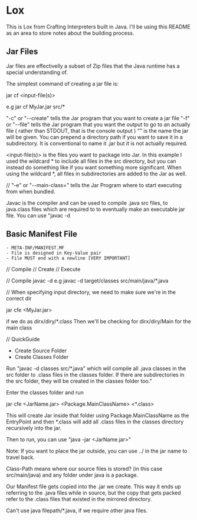 # Lox

This is Lox from Crafting Interpreters built in Java. I'll be using this README as an area to
store notes about the building process.

## Jar Files

Jar files are effectivelly a subset of Zip files that the Java runtime has a special
understanding of. 

The simplest command of creating a jar file is:

jar cf <jar-file> <input-file(s)> 

e.g jar cf MyJar.jar src/* 

"-c" or "--create" tells the Jar program that you want to create a jar file
"-f" or "--file" tells the Jar program that you want the output to go to an actually file (
    rather than STDOUT, that is the console output
)
"<jar-file>" is the name the jar will be given.  You can prepend a directory path if you want to save it
in a subdirectory. It is conventional to name it <name>.jar but it is not actually required.

<input-file(s)> is the files you want to package into Jar. In this example I used the wildcard * to include all files in
the src directory, but you can instead do something like <input-file-1> <input-file-2> <input-file-3> if you want something
more significant. When using the wildcard *, all files in subdirectories are added to the Jar as well.

// "-e" or "--main-class=<CLASSNAME>" tells the Jar Program where to start executing from when bundled.

Javac is the compiler and can be used to compile .java src files, to java.class files which are required to
to eventually make an executable jar file. You can use "javac -d 

## Basic Manifest File

    - META-INF/MANIFEST.MF
    - File is designed in Key-Value pair
    - File MUST end with a newline [VERY IMPORTANT]

// Compile
// Create
// Execute

// Compile
javac -d <output-directory> <input-directory>
e.g
javac -d target/classes src/main/java/*.java

// When specifying input directory, we need to make sure we're in the correct dir

jar cfe <MyJar.jar> <MainClass> <ClassInputFiles>

if we do <ClassInputFiles> as dirx/diry/*.class
Then we'll be checking for dirx/diry/Main for the main class

// QuickGuide

- Create Source Folder
- Create Classes Folder

Run "javac -d classes src/*.java" which will compile 
all .java classes in the src folder to .class files in the classes folder. If there are subdirectories in the src folder, they
will be created in the classes folder too."

Enter the classes folder and run

jar cfe <JarName.jar> <Package.MainClassName> <*.class>

This will create Jar inside that folder using Package.MainClassName as the EntryPoint and then *.class will add all .class
files in the classes directory recursively into the jar.

Then to run, you can use "java -jar <JarName.jar>"

Note: If you want to place the jar outside, you can use ../ in the jar name to travel back.

Class-Path means where our source files is stored? (in this case src/main/java) and any folder under java
is a package.

Our Manifest file gets copied into the .jar we create. This way it ends up referring to the .java files while in source,
but the copy that gets packed refer to the .class files that existed in the mirrored directory.

Can't use java filepath/*.java, if we require other java files.